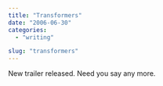 ```yaml
---
title: "Transformers"
date: "2006-06-30"
categories:
  - "writing"

slug: "transformers"
---
```


<!-- ![Photo sharing](/images/17823344.jpg) -->

New trailer released. Need you say any more.
